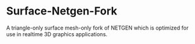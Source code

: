 Surface-Netgen-Fork
===================

A triangle-only surface mesh-only fork of NETGEN which is optimized for use in realtime 3D graphics applications. 
